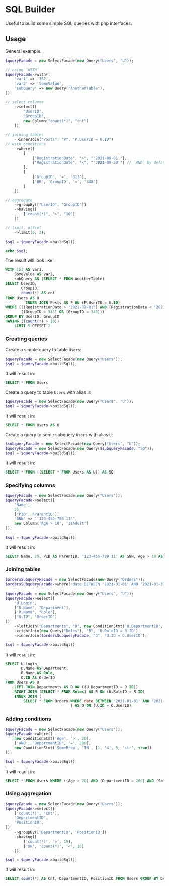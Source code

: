 # SQL Builder 

Useful to build some simple SQL queries with php interfaces.


## Usage

General example.

```php
$queryFacade = new SelectFacade(new Query("Users", "U"));

// using `WITH`
$queryFacade->with([
    'var1' => '152',
    'var2' => 'SomeValue',
    'subQuery' => new Query("AnotherTable"),
])

// select columns
    ->select([
        "UserID",
        "GroupID",
        new Column("count(*)", "cnt")
    ])

// joining tables
    ->innerJoin("Posts", "P", "P.UserID = U.ID")
// with conditions
    ->where([
        [
            ["RegistrationDate", ">", "'2021-09-01'"],
            ["RegistrationDate", "<", "'2021-09-30'"] // `AND` by default
        ],
        [
            ['GroupID', '=', '313'],
            ['OR', 'GroupID', '=', '348']
        ]
    ])

// aggregate
    ->groupBy(["UserID", "GroupID"])
    ->having([
        ["count(*)", ">", "10"]
    ])

// limit, offset
    ->limit(5, 2);

$sql = $queryFacade->buildSql();

echo $sql;
```

The result will look like:
```sql
WITH 152 AS var1,
    SomeValue AS var2,
    subQuery AS (SELECT * FROM AnotherTable)
SELECT UserID,
       GroupID,
       count(*) AS cnt
FROM Users AS U
         INNER JOIN Posts AS P ON (P.UserID = U.ID)
WHERE (((RegistrationDate > '2021-09-01') AND (RegistrationDate < '2021-09-30')) AND
       ((GroupID = 313) OR (GroupID = 348)))
GROUP BY UserID, GroupID
HAVING ((count(*) > 10))
    LIMIT 5 OFFSET 2
```

### Creating queries

Create a simple query to table `Users`:

```php
$queryFacade = new SelectFacade(new Query("Users"));
$sql = $queryFacade->buildSql();
```
It will result in:
```sql
SELECT * FROM Users
```

Create a query to table `Users` with alias `U`:

```php
$queryFacade = new SelectFacade(new Query("Users", "U"));
$sql = $queryFacade->buildSql();
```
It will result in:
```sql
SELECT * FROM Users AS U
```

Create a query to some subquery `Users` with alias `U`:

```php
$subqueryFacade = new SelectFacade(new Query("Users", "U"));
$queryFacade = new SelectFacade(new Query($subqueryFacade, "SQ"));
$sql = $queryFacade->buildSql();
```
It will result in:
```sql
SELECT * FROM ((SELECT * FROM Users AS U)) AS SQ
```

### Specifying columns

```php
$queryFacade = new SelectFacade(new Query("Users"));
$queryFacade->select([
    'Name',
    25,
    ['PID', 'ParentID'],
    'SNN' => "'123-456-789 11'",
    new Column('Age > 18', 'IsAdult')
]);

$sql = $queryFacade->buildSql();
```
It will result in:
```sql
SELECT Name, 25, PID AS ParentID, '123-456-789 11' AS SNN, Age > 18 AS IsAdult FROM Users
```

### Joining tables

```php
$ordersSubqueryFacade = new SelectFacade(new Query("Orders"));
$ordersSubqueryFacade->where("date BETWEEN '2021-01-01' AND '2021-01-31'");

$queryFacade = new SelectFacade(new Query("Users", "U"));
$queryFacade->select([
    "U.Login",
    ["D.Name", "Department"],
    ["R.Name", "Role"],
    ["O.ID", "OrderID"]
])
    ->leftJoin("Departments", "D", new ConditionStmt('U.DepartmentID', '=', 'D.ID'))
    ->rightJoin(new Query("Roles"), "R", 'U.RoleID = R.ID')
    ->innerJoin($ordersSubqueryFacade, "O", 'U.ID = O.UserID');

$sql = $queryFacade->buildSql();
```
It will result in:
```sql
SELECT U.Login,
       D.Name AS Department,
       R.Name AS Role,
       O.ID AS OrderID
FROM Users AS U
    LEFT JOIN Departments AS D ON ((U.DepartmentID = D.ID)) 
    RIGHT JOIN (SELECT * FROM Roles) AS R ON (U.RoleID = R.ID) 
    INNER JOIN (
        SELECT * FROM Orders WHERE date BETWEEN '2021-01-01' AND '2021-01-31'
                             ) AS O ON (U.ID = O.UserID)
```

### Adding conditions

```php
$queryFacade = new SelectFacade(new Query("Users"));
$queryFacade->where([
    new ConditionStmt('Age', '>', 20),
    ['AND', 'DepartmentID', '=', 200],
    new ConditionStmt('SomeProp', 'IN', [1, '4', 5, 'str', true])
]);

$sql = $queryFacade->buildSql();
```
It will result in:
```sql
SELECT * FROM Users WHERE ((Age > 20) AND (DepartmentID = 200) AND (SomeProp IN (1, '4', 5, 'str', TRUE)))
```

### Using aggregation

```php
$queryFacade = new SelectFacade(new Query("Users"));
$queryFacade->select([
    ['count(*)', 'Cnt'],
    'DepartmentID',
    'PositionID',
])
    ->groupBy(['DepartmentID', 'PositionID'])
    ->having([
        ['count(*)', '>', 15],
        ['OR', 'count(*)', '<', 10]
    ]);

$sql = $queryFacade->buildSql();
```
It will result in:
```sql
SELECT count(*) AS Cnt, DepartmentID, PositionID FROM Users GROUP BY DepartmentID, PositionID HAVING ((count(*) > 15) OR (count(*) < 10))
```
